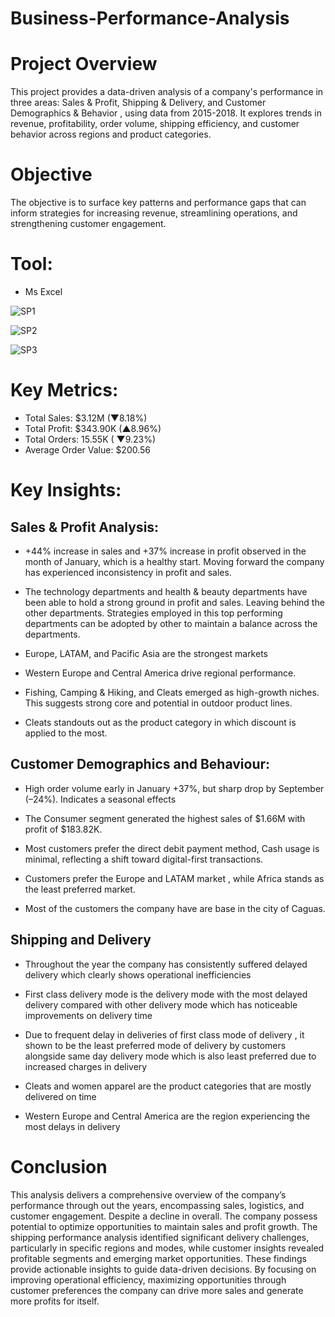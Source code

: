 # Business-Performance-Analysis

# Project Overview 
This project provides a data-driven analysis of a company's performance in three areas:  Sales &amp; Profit, Shipping &amp; Delivery,
and Customer Demographics &amp; Behavior , using data from 2015-2018. It explores trends in revenue, profitability, order volume,
shipping efficiency, and customer behavior across regions and product categories. 

# Objective
The objective is to surface key patterns and performance gaps that can inform strategies for increasing revenue,
streamlining operations, and strengthening customer engagement.

# Tool:
- Ms Excel





![SP1](https://github.com/user-attachments/assets/0c97d97b-2741-4427-bafe-439eb2b1f6fb)


![SP2](https://github.com/user-attachments/assets/3f09e7c2-04a8-46e8-859f-d2c73095dc88)


![SP3](https://github.com/user-attachments/assets/9243450d-568c-4504-8f87-7008779643ef)

# Key Metrics:
- Total Sales: $3.12M (▼8.18%)
- Total Profit: $343.90K (▲8.96%)
- Total Orders: 15.55K ( ▼9.23%)
- Average Order Value: $200.56

# Key Insights:
## Sales & Profit Analysis:
- +44% increase in sales and +37% increase in profit observed in the month of January, which is a healthy start. Moving forward the company has experienced inconsistency in profit and sales.
  
- The technology departments and health & beauty departments have been able to hold a strong ground  in profit and sales.
Leaving behind the other departments. Strategies employed in this top performing departments can be adopted by other to maintain a balance across the departments.
  
- Europe, LATAM, and Pacific Asia are the strongest markets

- Western Europe and Central America drive regional performance.

- 	Fishing, Camping & Hiking, and Cleats emerged as high-growth niches. This suggests strong core and potential in outdoor product lines.

- 	Cleats standouts out as the product category in which discount is applied to the most.


## Customer Demographics and Behaviour:

- High order volume early in January +37%, but sharp drop by September (–24%). Indicates a seasonal effects 

- The Consumer segment generated the highest sales of $1.66M with profit of $183.82K.

- Most customers prefer  the direct debit payment method, Cash usage is minimal, reflecting a shift toward digital-first transactions.

- Customers prefer the Europe and LATAM market , while Africa stands as the least preferred market.

- Most of the customers the company have are base in the city of Caguas.

## Shipping and Delivery
- Throughout the year the company has consistently suffered delayed delivery which clearly shows operational inefficiencies  

- First class delivery mode is the delivery mode with the most delayed delivery compared with other delivery mode which has noticeable improvements on delivery time 

- Due to frequent delay in deliveries of first class mode of delivery ,
it shown to be the least preferred mode of delivery by customers  alongside same day delivery mode which is also least preferred due to increased charges in delivery 

- Cleats and women apparel are the product categories that are mostly delivered on time 

- Western Europe and Central America are the region experiencing the most delays in delivery


# Conclusion

This analysis delivers a comprehensive overview of the company’s performance through out the years, encompassing sales, logistics, and customer engagement. Despite a decline in overall.
The company possess potential to optimize opportunities to maintain sales and profit growth. The shipping performance analysis identified significant delivery challenges, particularly in specific regions and modes, while customer insights revealed profitable segments and emerging market opportunities. These findings provide actionable insights to guide data-driven decisions. By focusing on improving operational efficiency, maximizing opportunities through customer preferences  the company can drive more sales and generate more profits for itself.







































